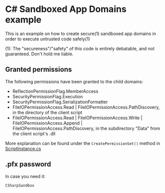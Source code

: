 # C# Sandboxed App Domains example

This is an example on how to create secure(1) sandboxed app domains in order to execute untrusted code safely(1)

(1): The "secureness"/"safety" of this code is entirely debatable, and not guaranteed. Don't hold me liable.

## Granted permissions

The following permissions have been granted to the child domains:

* ReflectionPermissionFlag.MemberAccess
* SecurityPermissionFlag.Execution
* SecurityPermissionFlag.SerializationFormatter
* FileIOPermissionAccess.Read | FileIOPermissionAccess.PathDiscovery, in the directory of the client script
* FileIOPermissionAccess.Read | FileIOPermissionAccess.Write | FileIOPermissionAccess.Append | FileIOPermissionAccess.PathDiscovery, in the subdirectory "Data" from the client script's .dll

More explanation can be found under the `CreatePermissionSet()` method in [ScriptInstance.cs](src/CSharpSandbox.Host/ScriptInstance.cs)

## .pfx password

In case you need it:

```
CSharpSandbox
```